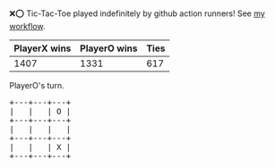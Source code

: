 :x::o: Tic-Tac-Toe played indefinitely by github action runners! See [my workflow](.github/workflows/play.yaml).

|PlayerX wins|PlayerO wins|Ties|
|-|-|-|
|1407|1331|617|

PlayerO's turn.

<pre>
+---+---+---+
|   |   | O |
+---+---+---+
|   |   |   |
+---+---+---+
|   |   | X |
+---+---+---+
</pre>